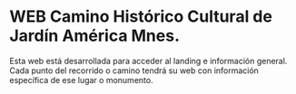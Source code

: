 # WEB Camino Histórico Cultural de Jardín América Mnes.
Esta web está desarrollada para acceder al landing e información general.
Cada punto del recorrido o camino tendrá su web con información específica de ese lugar o monumento.
